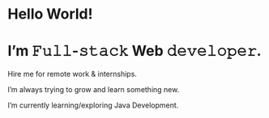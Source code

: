 # Hello World! 

#  I’m 𝙵𝚞𝚕𝚕-𝚜𝚝𝚊𝚌𝚔 Web 𝚍𝚎𝚟𝚎𝚕𝚘𝚙𝚎𝚛.

Hire me for remote work & internships.

I’m always trying to grow and learn something new.

I’m currently learning/exploring Java Development.

